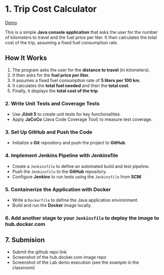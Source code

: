 # 1. Trip Cost Calculator
[Demo](https://github.com/ADirin/SEP1_Week7_Spring2025_Inclass/)

This is a simple **Java console application** that asks the user for the number of kilometers to travel and the fuel price per liter. It then calculates the total cost of the trip, assuming a fixed fuel consumption rate.

## How It Works
1. The program asks the user for the **distance to travel** (in kilometers).
2. It then asks for the **fuel price per liter**.
3. It assumes a fixed fuel consumption rate of **5 liters per 100 km**.
4. It calculates the **total fuel needed** and then the **total cost**.
5. Finally, it displays the **total cost of the trip**.

### 2. Write Unit Tests and Coverage Tests  
- Use **JUnit 5** to create unit tests for key functionalities.  
- Apply **JaCoCo** (Java Code Coverage Tool) to measure test coverage.  

### 3. Set Up GitHub and Push the Code  
- Initialize a **Git** repository and push the project to **GitHub**.  


### 4. Implement Jenkins Pipeline with Jenkinsfile  
- Create a `Jenkinsfile` to define an automated build and test pipeline.  
- Push the `Jenkinsfile` to the **GitHub** repository.  
- Configure **Jenkins** to run tests using the `Jenkinsfile` from **SCM**.  

### 5. Containerize the Application with Docker  
- Write a `Dockerfile` to define the Java application environment.  
- Build and run the **Docker** image locally.

### 6. Add another stage to your `Jenkinsfile` to deploy the image to hub.docker.com

## 7. Submision 
- Submit the github repo link
- Screenshot of the hub.docker.com image repo
- Screenshot of the Lab demo execution (see the example in the classroom) 

